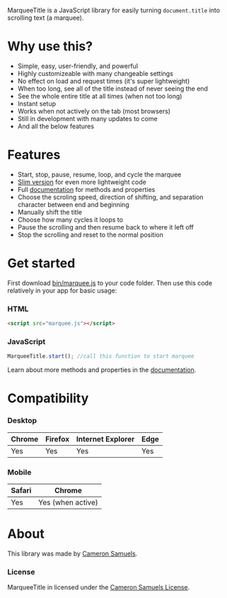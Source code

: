 MarqueeTitle is a JavaScript library for easily turning `document.title` into scrolling text (a marquee).
# Why use this?
- Simple, easy, user-friendly, and powerful
- Highly customizeable with many changeable settings
- No effect on load and request times (it's super lightweight)
- When too long, see all of the title instead of never seeing the end
- See the whole entire title at all times (when not too long)
- Instant setup
- Works when not actively on the tab (most browsers)
- Still in development with many updates to come
- And all the below features
# Features
- Start, stop, pause, resume, loop, and cycle the marquee
- [Slim version](bin/marquee.slim.js) for even more lightweight code
- Full [documentation](http://github.com/CameronSamuels/marqueetitle/wiki) for methods and properties
- Choose the scroling speed, direction of shifting, and separation character between end and beginning
- Manually shift the title
- Choose how many cycles it loops to
- Pause the scrolling and then resume back to where it left off
- Stop the scrolling and reset to the normal position
# Get started
First download [bin/marquee.js](bin/marquee.js) to your code folder. Then use this code relatively in your app for basic usage:
### HTML
```html
<script src="marquee.js"></script>
```
### JavaScript
```javascript
MarqueeTitle.start(); //call this function to start marquee
```
Learn about more methods and properties in the [documentation](http://github.com/CameronSamuels/marqueetitle/wiki).
# Compatibility
### Desktop
|Chrome|Firefox|Internet Explorer|Edge
|---|---|---|---
|Yes|Yes|Yes|Yes
### Mobile
|Safari|Chrome
|---|---
|Yes|Yes (when active)
# About
This library was made by [Cameron Samuels](http://cameronsamuels.com).
### License
MarqueeTitle in licensed under the [Cameron Samuels License](LICENSE).
